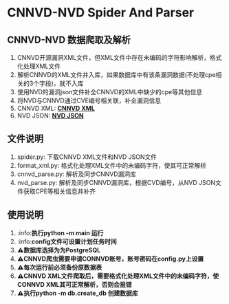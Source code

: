 # CNNVD-NVD Spider And Parser 

## CNNVD-NVD 数据爬取及解析
1. CNNVD开源漏洞XML文件，但XML文件中存在未编码的字符影响解析，格式化处理XML文件
2. 解析CNNVD的XML文件并入库，如果数据库中有该条漏洞数据(不处理cpe相关的3个字段)，就不入库
3. 使用NVD的漏洞json文件补全CNNVD的XML中缺少的cpe等其他信息
4. 将NVD与CNNVD通过CVE编号相关联，补全漏洞信息
5. CNNVD XML: **[CNNVD XML](https://www.cnnvd.org.cn/home/dataDownLoad)**
6. NVD JSON: **[NVD JSON](https://nvd.nist.gov/vuln/data-feeds)**

## 文件说明
1. spider.py: 下载CNNVD XML文件和NVD JSON文件
2. format_xml.py: 格式化处理XML文件中的未编码字符，使其可正常解析
3. cnnvd_parse.py: 解析及同步CNNVD漏洞库
4. nvd_parse.py: 解析及同步CNNVD漏洞库，根据CVD编号，从NVD JSON文件获取CPE等相关信息并补齐

## 使用说明
1. :info:**执行python -m main 运行**
2. :info:**config文件可设置计划任务时间**
3. :warning:**数据库选择为为PostgreSQL**
4. :warning:**CNNVD爬虫需要申请CONNVD账号，账号密码在config.py上设置**
5. :warning:**每次运行前必须备份原数据表**
6. :warning:**CNNVD XML文件爬取后，需要格式化处理XML文件中的未编码字符，使CONNVD XML其可正常解析，否则会报错**
7. :warning:**执行python -m db.create_db 创建数据库**
